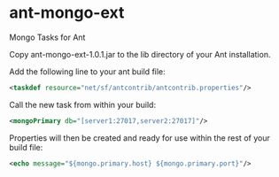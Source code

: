 # ant-mongo-ext
Mongo Tasks for Ant

Copy ant-mongo-ext-1.0.1.jar to the lib directory of your Ant installation. 

Add the following line to your ant build file:
```xml
<taskdef resource="net/sf/antcontrib/antcontrib.properties"/>
```

Call the new task from within your build:
```xml
<mongoPrimary db="[server1:27017,server2:27017]"/>
```

Properties will then be created and ready for use within the rest of your build file:
```xml
<echo message="${mongo.primary.host} ${mongo.primary.port}"/>
```
